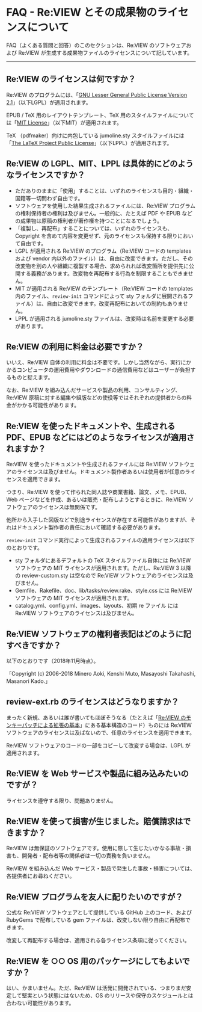 # FAQ - Re:VIEW とその成果物のライセンスについて

FAQ（よくある質問と回答）のこのセクションは、Re:VIEW のソフトウェアおよび Re:VIEW が生成する成果物ファイルのライセンスについて記しています。

----

## Re:VIEW のライセンスは何ですか？

Re:VIEW のプログラムには、「[GNU Lesser General Public License Version 2.1](https://raw.githubusercontent.com/kmuto/review/master/COPYING)」（以下LGPL）が適用されます。

EPUB / TeX 用のレイアウトテンプレート、TeX 用のスタイルファイルについては「[MIT License](https://raw.githubusercontent.com/kmuto/review/master/templates/LICENSE)」（以下MIT）が適用されます。

TeX （pdfmaker）向けに内包している jumoline.sty スタイルファイルには「[The LaTeX Project Public License](https://raw.githubusercontent.com/kmuto/review/master/vendor/jumoline/lppl.txt)」（以下LPPL）が適用されます。

## Re:VIEW の LGPL、MIT、LPPL は具体的にどのようなライセンスですか？

- ただありのままに「使用」することは、いずれのライセンスも目的・組織・国籍等一切問わず自由です。
- ソフトウェアを使用した結果生成されるファイルには、Re:VIEW プログラムの権利保持者の権利は及びません。一般的に、たとえば PDF や EPUB などの成果物は原稿の権利者が著作権を持つことになるでしょう。
- 「複製し、再配布」することについては、いずれのライセンスも、Copyright を含めて内容を変更せず、元のライセンスも保持する限りにおいて自由です。
- LGPL が適用される Re:VIEW のプログラム（Re:VIEW コードの templates および vendor 内以外のファイル）は、自由に改変できます。ただし、その改変物を別の人や組織に複製する場合、求められれば改変箇所を提供先に公開する義務があります。改変物を再配布する行為を制限することもできません。
- MIT が適用される Re:VIEW のテンプレート（Re:VIEW コードの templates 内のファイル、`review-init` コマンドによって sty フォルダに展開されるファイル）は、自由に改変できます。改変再配布においての制約もありません。
- LPPL が適用される jumoline.sty ファイルは、改変時は名前を変更する必要があります。

## Re:VIEW の利用に料金は必要ですか？

いいえ、Re:VIEW 自体の利用に料金は不要です。しかし当然ながら、実行にかかるコンピュータの運用費用やダウンロードの通信費用などはユーザーが負担するものと捉えます。

なお、Re:VIEW を組み込んだサービスや製品の利用、コンサルティング、Re:VIEW 原稿に対する編集や組版などの使役等ではそれぞれの提供者からの料金がかかる可能性があります。

## Re:VIEW を使ったドキュメントや、生成される PDF、EPUB などにはどのようなライセンスが適用されますか？

Re:VIEW を使ったドキュメントや生成されるファイルには Re:VIEW ソフトウェアのライセンスは及びません。ドキュメント製作者あるいは使用者が任意のライセンスを適用できます。

つまり、Re:VIEW を使って作られた同人誌や商業書籍、論文、メモ、EPUB、Web ページなどを作成、あるいは販売・配布しようとするときに、Re:VIEW ソフトウェアのライセンスは無関係です。

他所から入手した図版などで別途ライセンスが存在する可能性がありますが、それはドキュメント製作者の責任において確認する必要があります。

`review-init` コマンド実行によって生成されるファイルの適用ライセンスは以下のとおりです。

- sty フォルダにあるデフォルトの TeX スタイルファイル自体には Re:VIEW ソフトウェアの MIT ライセンスが適用されます。ただし、Re:VIEW 3 以降の review-custom.sty は空なので Re:VIEW ソフトウェアのライセンスは及びません。
- Gemfile、Rakefile、doc、lib/tasks/review.rake、style.css には Re:VIEW ソフトウェアの MIT ライセンスが適用されます。
- catalog.yml、config.yml、images、layouts、初期 re ファイル には Re:VIEW ソフトウェアのライセンスは及びません。

## Re:VIEW ソフトウェアの権利者表記はどのように記すべきですか？

以下のとおりです（2018年11月時点）。

「Copyright (c) 2006-2018 Minero Aoki, Kenshi Muto, Masayoshi Takahashi, Masanori Kado.」

## review-ext.rb のライセンスはどうなりますか？

まったく新規、あるいは誰が書いてもほぼそうなる（たとえば「[Re:VIEW のモンキーパッチによる拡張の基本](../reviewext/review-ext-basic.html)」にある基本構造のコード）ものには Re:VIEW ソフトウェアのライセンスは及ばないので、任意のライセンスを適用できます。

Re:VIEW ソフトウェアのコードの一部をコピーして改変する場合は、LGPL が適用されます。

## Re:VIEW を Web サービスや製品に組み込みたいのですが？

ライセンスを遵守する限り、問題ありません。

## Re:VIEW を使って損害が生じました。賠償請求はできますか？

Re:VIEW は無保証のソフトウェアです。使用に際して生じたいかなる事故・損害も、開発者・配布者等の関係者は一切の責務を負いません。

Re:VIEW を組み込んだ Web サービス・製品で発生した事故・損害については、各提供者にお尋ねください。

## Re:VIEW プログラムを友人に配りたいのですが？

公式な Re:VIEW ソフトウェアとして提供している GitHub 上のコード、および RubyGems で配布している gem ファイルは、改変しない限り自由に再配布できます。

改変して再配布する場合は、適用される各ライセンス条項に従ってください。

## Re:VIEW を ○○ OS 用のパッケージにしてもよいですか？

はい、かまいません。ただ、Re:VIEW は活発に開発されている、つまりまだ安定して堅実という状態にはないため、OS のリリースや保守のスケジュールとは合わない可能性があります。
